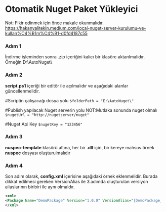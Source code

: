 

# Otomatik Nuget Paket Yükleyici

Not: Fikir edinmek için önce makale okunmalıdır.
https://hakanyalitekin.medium.com/local-nuget-server-kurulumu-ve-kullan%C4%B1m%C4%B1-d0fd4187c55

### Adım 1
İndirme işleminden sonra .zip içeriğini kalıcı bir klasöre aktarılmalıdır. Örneğin D:\AutoNuget\

### Adım 2 

**script.ps1**  içeriği bir editör ile açılmalıdır ve aşağıdaki alanlar güncellenmelidir.

#Scriptin çalışacağı dosya yolu
`$folderPath = "E:\AutoNuget\"` 

#Publish yapılacak Nuget serverin yolu NOT:Mutlaka sonunda nuget olmalı
  `$nugetUrl = "http://nugetserver/nuget" `

#Nuget Api Key
  `$nugetKey = "123456" `


### Adım 3
**nuspec-template** klasörü altına, her bir **.dll** için, bir kereye mahsus örnek **nuspec** dosyası oluşturulmalıdır



### Adım 4
Son adım olarak, **config.xml** içerisine aşağıdaki örnek eklenmelidir. Burada dikkat edilmesi gereken VersionAlias ile 3.adımda oluşturulan versiyon aliaslarının biribiri ile aynı olmaldır.

``` xml
<xml>
<Package Name="DemoPackage" Version="1.0.0" VersionAlias="{DemoPackage_Version}" />
</xml>
```
